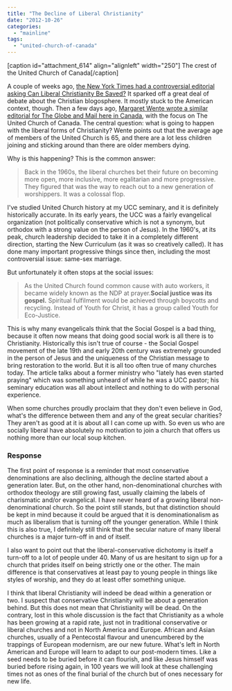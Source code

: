 ```yaml
---
title: "The Decline of Liberal Christianity"
date: "2012-10-26"
categories: 
  - "mainline"
tags: 
  - "united-church-of-canada"
---
```


\[caption id="attachment\_614" align="alignleft" width="250"\] The crest of the United Church of Canada\[/caption\]

A couple of weeks ago, [the New York Times had a controversial editorial asking Can Liberal Christianity Be Saved?](http://www.nytimes.com/2012/07/15/opinion/sunday/douthat-can-liberal-christianity-be-saved.html?_r=0 "New York Times - Can Liberal Christianity Be Saved?") It sparked off a great deal of debate about the Christian blogosphere. It mostly stuck to the American context, though. Then a few days ago, [Margaret Wente wrote a similar editorial for The Globe and Mail here in Canada](http://www.theglobeandmail.com/opinion/the-collapse-of-the-liberal-church/article4443228/ "Globe and Mail - The Collapse of the Liberal Church"), with the focus on The United Church of Canada. The central question: what is going to happen with the liberal forms of Christianity? Wente points out that the average age of members of the United Church is 65, and there are a lot less children joining and sticking around than there are older members dying.

Why is this happening? This is the common answer:

> Back in the 1960s, the liberal churches bet their future on becoming more open, more inclusive, more egalitarian and more progressive. They figured that was the way to reach out to a new generation of worshippers. It was a colossal flop.

<!--more-->

I've studied United Church history at my UCC seminary, and it is definitely historically accurate. In its early years, the UCC was a fairly evangelical organization (not politically conservative which is not a synonym, but orthodox with a strong value on the person of Jesus). In the 1960's, at its peak, church leadership decided to take it in a completely different direction, starting the New Curriculum (as it was so creatively called). It has done many important progressive things since then, including the most controversial issue: same-sex marriage.

But unfortunately it often stops at the social issues:

> As the United Church found common cause with auto workers, it became widely known as the NDP at prayer.**Social justice was its gospel.** Spiritual fulfilment would be achieved through boycotts and recycling. Instead of Youth for Christ, it has a group called Youth for Eco-Justice.

This is why many evangelicals think that the Social Gospel is a bad thing, because it often now means that doing good social work is all there is to Christianity. Historically this isn't true of course - the Social Gospel movement of the late 19th and early 20th century was extremely grounded in the person of Jesus and the uniqueness of the Christian message to bring restoration to the world. But it is all too often true of many churches today. The article talks about a former ministry who "lately has even started praying" which was something unheard of while he was a UCC pastor; his seminary education was all about intellect and nothing to do with personal experience.

When some churches proudly proclaim that they don't even believe in God, what's the difference between them and any of the great secular charities? They aren't as good at it is about all I can come up with. So even us who are socially liberal have absolutely no motivation to join a church that offers us nothing more than our local soup kitchen.

### Response

The first point of response is a reminder that most conservative denominations are also declining, although the decline started about a generation later. But, on the other hand, non-denominational churches with orthodox theology are still growing fast, usually claiming the labels of charismatic and/or evangelical. I have never heard of a growing liberal non-denominational church. So the point still stands, but that distinction should be kept in mind because it could be argued that it is denominationalism as much as liberalism that is turning off the younger generation. While I think this is also true, I definitely still think that the secular nature of many liberal churches is a major turn-off in and of itself.

I also want to point out that the liberal-conservative dichotomy is itself a turn-off to a lot of people under 40. Many of us are hesitant to sign up for a church that prides itself on being strictly one or the other. The main difference is that conservatives at least pay to young people in things like styles of worship, and they do at least offer something unique.

I think that liberal Christianity will indeed be dead within a generation or two. I suspect that conservative Christianity will be about a generation behind. But this does not mean that Christianity will be dead. On the contrary, lost in this whole discussion is the fact that Christianity as a whole has been growing at a rapid rate, just not in traditional conservative or liberal churches and not in North America and Europe. African and Asian churches, usually of a Pentecostal flavour and unencumbered by the trappings of European modernism, are our new future. What's left in North American and Europe will learn to adapt to our post-modern times. Like a seed needs to be buried before it can flourish, and like Jesus himself was buried before rising again, in 100 years we will look at these challenging times not as ones of the final burial of the church but of ones necessary for new life.
